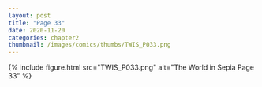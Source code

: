 ```yaml
---
layout: post
title: "Page 33"
date: 2020-11-20
categories: chapter2
thumbnail: /images/comics/thumbs/TWIS_P033.png
---
```


{% include figure.html src="TWIS_P033.png" alt="The World in Sepia Page 33" %}
